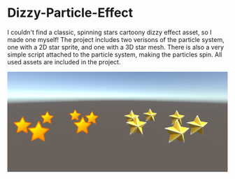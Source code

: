 # Dizzy-Particle-Effect
I couldn't find a classic, spinning stars cartoony dizzy effect asset, so I made one myself! The project includes two verisons of the particle system, one with a 2D star sprite, and one with a 3D star mesh. There is also a very simple script attached to the particle system, making the particles spin. All used assets are included in the project.

![](https://github.com/Lineweaver/Dizzy-Particle-Effect/blob/master/Images/Dizzy%20Particle%20Effect%20Screenshot.png)
